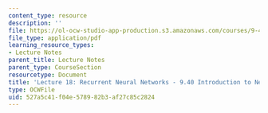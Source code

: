 ```yaml
---
content_type: resource
description: ''
file: https://ol-ocw-studio-app-production.s3.amazonaws.com/courses/9-40-introduction-to-neural-computation-spring-2018/527a5c41f04e578982b3af27c85c2824_MIT9_40S18_Lec18.pdf
file_type: application/pdf
learning_resource_types:
- Lecture Notes
parent_title: Lecture Notes
parent_type: CourseSection
resourcetype: Document
title: 'Lecture 18: Recurrent Neural Networks - 9.40 Introduction to Neural Computation'
type: OCWFile
uid: 527a5c41-f04e-5789-82b3-af27c85c2824
---
```

